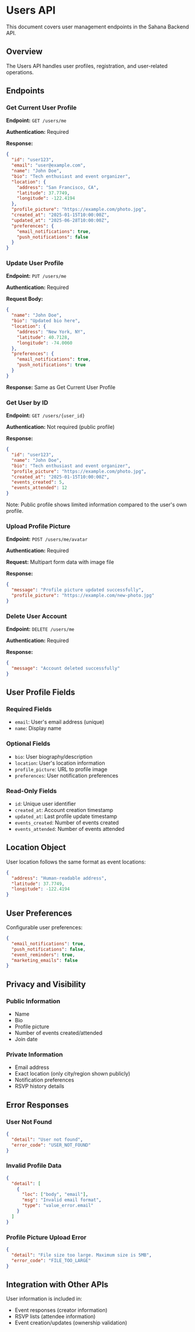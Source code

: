 # Users API

This document covers user management endpoints in the Sahana Backend API.

## Overview

The Users API handles user profiles, registration, and user-related operations.

## Endpoints

### Get Current User Profile

**Endpoint:** `GET /users/me`

**Authentication:** Required

**Response:**

```json
{
  "id": "user123",
  "email": "user@example.com",
  "name": "John Doe",
  "bio": "Tech enthusiast and event organizer",
  "location": {
    "address": "San Francisco, CA",
    "latitude": 37.7749,
    "longitude": -122.4194
  },
  "profile_picture": "https://example.com/photo.jpg",
  "created_at": "2025-01-15T10:00:00Z",
  "updated_at": "2025-06-28T10:00:00Z",
  "preferences": {
    "email_notifications": true,
    "push_notifications": false
  }
}
```

### Update User Profile

**Endpoint:** `PUT /users/me`

**Authentication:** Required

**Request Body:**

```json
{
  "name": "John Doe",
  "bio": "Updated bio here",
  "location": {
    "address": "New York, NY",
    "latitude": 40.7128,
    "longitude": -74.0060
  },
  "preferences": {
    "email_notifications": true,
    "push_notifications": true
  }
}
```

**Response:** Same as Get Current User Profile

### Get User by ID

**Endpoint:** `GET /users/{user_id}`

**Authentication:** Not required (public profile)

**Response:**

```json
{
  "id": "user123",
  "name": "John Doe",
  "bio": "Tech enthusiast and event organizer",
  "profile_picture": "https://example.com/photo.jpg",
  "created_at": "2025-01-15T10:00:00Z",
  "events_created": 5,
  "events_attended": 12
}
```

Note: Public profile shows limited information compared to the user's own profile.

### Upload Profile Picture

**Endpoint:** `POST /users/me/avatar`

**Authentication:** Required

**Request:** Multipart form data with image file

**Response:**

```json
{
  "message": "Profile picture updated successfully",
  "profile_picture": "https://example.com/new-photo.jpg"
}
```

### Delete User Account

**Endpoint:** `DELETE /users/me`

**Authentication:** Required

**Response:**

```json
{
  "message": "Account deleted successfully"
}
```

## User Profile Fields

### Required Fields

- `email`: User's email address (unique)
- `name`: Display name

### Optional Fields

- `bio`: User biography/description
- `location`: User's location information
- `profile_picture`: URL to profile image
- `preferences`: User notification preferences

### Read-Only Fields

- `id`: Unique user identifier
- `created_at`: Account creation timestamp
- `updated_at`: Last profile update timestamp
- `events_created`: Number of events created
- `events_attended`: Number of events attended

## Location Object

User location follows the same format as event locations:

```json
{
  "address": "Human-readable address",
  "latitude": 37.7749,
  "longitude": -122.4194
}
```

## User Preferences

Configurable user preferences:

```json
{
  "email_notifications": true,
  "push_notifications": false,
  "event_reminders": true,
  "marketing_emails": false
}
```

## Privacy and Visibility

### Public Information

- Name
- Bio
- Profile picture
- Number of events created/attended
- Join date

### Private Information

- Email address
- Exact location (only city/region shown publicly)
- Notification preferences
- RSVP history details

## Error Responses

### User Not Found

```json
{
  "detail": "User not found",
  "error_code": "USER_NOT_FOUND"
}
```

### Invalid Profile Data

```json
{
  "detail": [
    {
      "loc": ["body", "email"],
      "msg": "Invalid email format",
      "type": "value_error.email"
    }
  ]
}
```

### Profile Picture Upload Error

```json
{
  "detail": "File size too large. Maximum size is 5MB",
  "error_code": "FILE_TOO_LARGE"
}
```

## Integration with Other APIs

User information is included in:
- Event responses (creator information)
- RSVP lists (attendee information)
- Event creation/updates (ownership validation)
